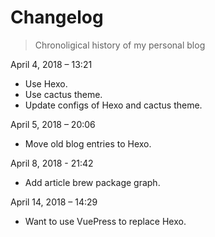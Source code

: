 # Changelog
> Chronoligical history of my personal blog

April 4, 2018 – 13:21
* Use Hexo.
* Use cactus theme.
* Update configs of Hexo and cactus theme.

April 5, 2018 – 20:06
* Move old blog entries to Hexo.

April 8, 2018 - 21:42
* Add article brew package graph.

April 14, 2018 – 14:29
* Want to use VuePress to replace Hexo.
